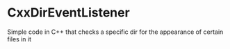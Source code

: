 # CxxDirEventListener


Simple code in C++ that checks a specific dir for the appearance of certain files in it
